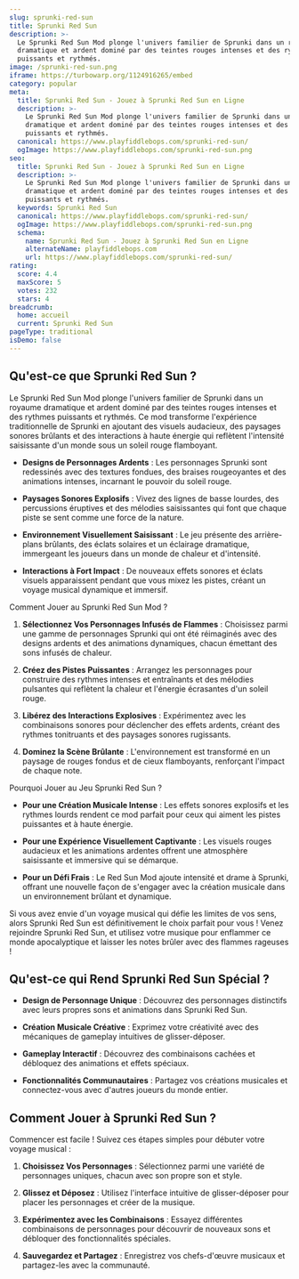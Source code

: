 ```yaml
---
slug: sprunki-red-sun
title: Sprunki Red Sun
description: >-
  Le Sprunki Red Sun Mod plonge l'univers familier de Sprunki dans un royaume
  dramatique et ardent dominé par des teintes rouges intenses et des rythmes
  puissants et rythmés.
image: /sprunki-red-sun.png
iframe: https://turbowarp.org/1124916265/embed
category: popular
meta:
  title: Sprunki Red Sun - Jouez à Sprunki Red Sun en Ligne
  description: >-
    Le Sprunki Red Sun Mod plonge l'univers familier de Sprunki dans un royaume
    dramatique et ardent dominé par des teintes rouges intenses et des rythmes
    puissants et rythmés.
  canonical: https://www.playfiddlebops.com/sprunki-red-sun/
  ogImage: https://www.playfiddlebops.com/sprunki-red-sun.png
seo:
  title: Sprunki Red Sun - Jouez à Sprunki Red Sun en Ligne
  description: >-
    Le Sprunki Red Sun Mod plonge l'univers familier de Sprunki dans un royaume
    dramatique et ardent dominé par des teintes rouges intenses et des rythmes
    puissants et rythmés.
  keywords: Sprunki Red Sun
  canonical: https://www.playfiddlebops.com/sprunki-red-sun/
  ogImage: https://www.playfiddlebops.com/sprunki-red-sun.png
  schema:
    name: Sprunki Red Sun - Jouez à Sprunki Red Sun en Ligne
    alternateName: playfiddlebops.com
    url: https://www.playfiddlebops.com/sprunki-red-sun/
rating:
  score: 4.4
  maxScore: 5
  votes: 232
  stars: 4
breadcrumb:
  home: accueil
  current: Sprunki Red Sun
pageType: traditional
isDemo: false
---
```


## Qu'est-ce que Sprunki Red Sun ?

Le Sprunki Red Sun Mod plonge l'univers familier de Sprunki dans un royaume dramatique et ardent dominé par des teintes rouges intenses et des rythmes puissants et rythmés. Ce mod transforme l'expérience traditionnelle de Sprunki en ajoutant des visuels audacieux, des paysages sonores brûlants et des interactions à haute énergie qui reflètent l'intensité saisissante d'un monde sous un soleil rouge flamboyant.

- **Designs de Personnages Ardents** : Les personnages Sprunki sont redessinés avec des textures fondues, des braises rougeoyantes et des animations intenses, incarnant le pouvoir du soleil rouge.

- **Paysages Sonores Explosifs** : Vivez des lignes de basse lourdes, des percussions éruptives et des mélodies saisissantes qui font que chaque piste se sent comme une force de la nature.

- **Environnement Visuellement Saisissant** : Le jeu présente des arrière-plans brûlants, des éclats solaires et un éclairage dramatique, immergeant les joueurs dans un monde de chaleur et d'intensité.

- **Interactions à Fort Impact** : De nouveaux effets sonores et éclats visuels apparaissent pendant que vous mixez les pistes, créant un voyage musical dynamique et immersif.

Comment Jouer au Sprunki Red Sun Mod ?

1. **Sélectionnez Vos Personnages Infusés de Flammes** : Choisissez parmi une gamme de personnages Sprunki qui ont été réimaginés avec des designs ardents et des animations dynamiques, chacun émettant des sons infusés de chaleur.

1. **Créez des Pistes Puissantes** : Arrangez les personnages pour construire des rythmes intenses et entraînants et des mélodies pulsantes qui reflètent la chaleur et l'énergie écrasantes d'un soleil rouge.

1. **Libérez des Interactions Explosives** : Expérimentez avec les combinaisons sonores pour déclencher des effets ardents, créant des rythmes tonitruants et des paysages sonores rugissants.

1. **Dominez la Scène Brûlante** : L'environnement est transformé en un paysage de rouges fondus et de cieux flamboyants, renforçant l'impact de chaque note.

Pourquoi Jouer au Jeu Sprunki Red Sun ?

- **Pour une Création Musicale Intense** : Les effets sonores explosifs et les rythmes lourds rendent ce mod parfait pour ceux qui aiment les pistes puissantes et à haute énergie.

- **Pour une Expérience Visuellement Captivante** : Les visuels rouges audacieux et les animations ardentes offrent une atmosphère saisissante et immersive qui se démarque.

- **Pour un Défi Frais** : Le Red Sun Mod ajoute intensité et drame à Sprunki, offrant une nouvelle façon de s'engager avec la création musicale dans un environnement brûlant et dynamique.

Si vous avez envie d'un voyage musical qui défie les limites de vos sens, alors Sprunki Red Sun est définitivement le choix parfait pour vous ! Venez rejoindre Sprunki Red Sun, et utilisez votre musique pour enflammer ce monde apocalyptique et laisser les notes brûler avec des flammes rageuses !

## Qu'est-ce qui Rend Sprunki Red Sun Spécial ?

- **Design de Personnage Unique** : Découvrez des personnages distinctifs avec leurs propres sons et animations dans Sprunki Red Sun.

- **Création Musicale Créative** : Exprimez votre créativité avec des mécaniques de gameplay intuitives de glisser-déposer.

- **Gameplay Interactif** : Découvrez des combinaisons cachées et débloquez des animations et effets spéciaux.

- **Fonctionnalités Communautaires** : Partagez vos créations musicales et connectez-vous avec d'autres joueurs du monde entier.

## Comment Jouer à Sprunki Red Sun ?

Commencer est facile ! Suivez ces étapes simples pour débuter votre voyage musical :

1. **Choisissez Vos Personnages** : Sélectionnez parmi une variété de personnages uniques, chacun avec son propre son et style.

1. **Glissez et Déposez** : Utilisez l'interface intuitive de glisser-déposer pour placer les personnages et créer de la musique.

1. **Expérimentez avec les Combinaisons** : Essayez différentes combinaisons de personnages pour découvrir de nouveaux sons et débloquer des fonctionnalités spéciales.

1. **Sauvegardez et Partagez** : Enregistrez vos chefs-d'œuvre musicaux et partagez-les avec la communauté.